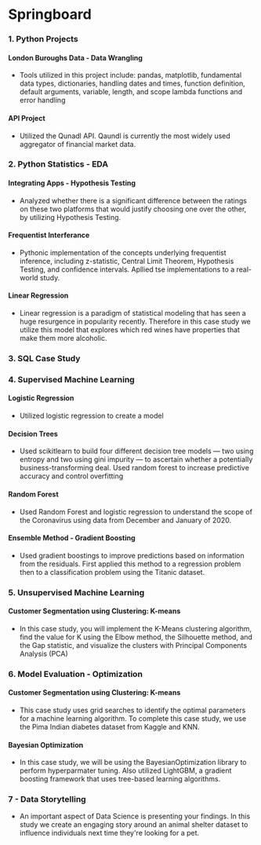 # Springboard

### 1. Python Projects
#### London Buroughs Data - Data Wrangling
- Tools utilized in this project include: pandas, matplotlib, fundamental data types, dictionaries, handling dates and times, function definition, default arguments, variable, length, and scope lambda functions and error handling 

#### API Project
- Utilized the Qunadl API. Qaundl is currently the most widely used aggregator of financial market data.

### 2. Python Statistics - EDA
#### Integrating Apps - Hypothesis Testing
- Analyzed whether there is a significant difference between the ratings on these two platforms that would justify choosing one over the other, by utilizing Hypothesis Testing. 

#### Frequentist Interferance
- Pythonic implementation of the concepts underlying frequentist inference, including z-statistic, Central Limit Theorem, Hypothesis Testing, and confidence intervals. Apllied tse implementations to a real-world study.

#### Linear Regression
- Linear regression is a paradigm of statistical modeling that has seen a huge resurgence in popularity recently. Therefore in this case study we utilize this model that explores which red wines have properties that make them more alcoholic.

### 3. SQL Case Study

### 4. Supervised Machine Learning
#### Logistic Regression
- Utilized logistic regression to create a model

#### Decision Trees
- Used scikitlearn to build four different decision tree models — two using entropy and two using gini impurity — to ascertain whether a potentially business-transforming deal. Used random forest to increase predictive accuracy and control overfitting

#### Random Forest
- Used Random Forest and logistic regression to understand the scope of the Coronavirus using data from December and January of 2020.

#### Ensemble Method - Gradient Boosting
- Used gradient boostings to improve predictions based on information from the residuals. First applied this method to a regression problem then to a classification problem using the Titanic dataset.

### 5. Unsupervised Machine Learning
#### Customer Segmentation using Clustering: K-means
- In this case study, you will implement the K-Means clustering algorithm, find the value for K using the Elbow method, the Silhouette method, and the Gap statistic, and visualize the clusters with Principal Components Analysis (PCA)


### 6. Model Evaluation - Optimization
#### Customer Segmentation using Clustering: K-means
- This case study uses grid searches to identify the optimal parameters for a machine learning algorithm. To complete this case study, we use the Pima Indian diabetes dataset from Kaggle and KNN.

#### Bayesian Optimization
- In this case study, we will be using the BayesianOptimization library to perform hyperparmater tuning. Also utilized LightGBM, a gradient boosting framework that uses tree-based learning algorithms.

### 7 - Data Storytelling
- An important aspect of Data Science is presenting your findings. In this study we create an engaging story around an animal shelter dataset to influence individuals next time they're looking for a pet. 

